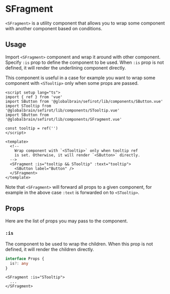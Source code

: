 # SFragment

`<SFragment>` is a utility component that allows you to wrap some component with another component based on conditions.

## Usage

Import `<SFragment>` component and wrap it around with other component. Specify `:is` prop to define the component to be used. When `:is` prop is not defined, it will render the underlining component directly.

This component is useful in a case for example you want to wrap some component with `<STooltip>` only when some props are passed.

```vue
<script setup lang="ts">
import { ref } from 'vue'
import SButton from '@globalbrain/sefirot/lib/components/SButton.vue'
import STooltip from '@globalbrain/sefirot/lib/components/STooltip.vue'
import SButton from '@globalbrain/sefirot/lib/components/SFragment.vue'

const tooltip = ref('')
</script>

<template>
  <!--
    Wrap component with `<STooltip>` only when tooltip ref
    is set. Otherwise, it will render `<SButton>` directly.
  -->
  <SFragment :is="tooltip && STooltip" :text="tooltip">
    <SButton label="Button" />
  </SFragment>
</template>
```

Note that `<SFragment>` will forward all props to a given component, for example in the above case `:text` is forwarded on to `<STooltip>`.

## Props

Here are the list of props you may pass to the component.

### `:is`

The component to be used to wrap the children. When this prop is not defined, it will render the children directly.

```ts
interface Props {
  is?: any
}
```

```vue-html
<SFragment :is="STooltip">
  ...
</SFragment>
```
